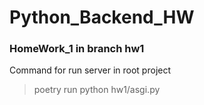 # Python_Backend_HW

### HomeWork_1 in branch hw1
Command for run server in root project 
> poetry run python hw1/asgi.py